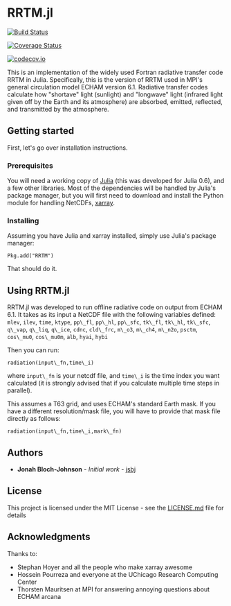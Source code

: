 # RRTM.jl

[![Build Status](https://travis-ci.org/jsbj/RRTM.jl.svg?branch=master)](https://travis-ci.org/jsbj/RRTM.jl)

[![Coverage Status](https://coveralls.io/repos/jsbj/RRTM.jl/badge.svg?branch=master&service=github)](https://coveralls.io/github/jsbj/RRTM.jl?branch=master)

[![codecov.io](http://codecov.io/github/jsbj/RRTM.jl/coverage.svg?branch=master)](http://codecov.io/github/jsbj/RRTM.jl?branch=master)

This is an implementation of the widely used Fortran radiative transfer code RRTM in Julia. Specifically, this is the version of RRTM used in MPI's general circulation model ECHAM version 6.1. Radiative transfer codes calculate how "shortave" light (sunlight) and "longwave" light (infrared light given off by the Earth and its atmosphere) are absorbed, emitted, reflected, and transmitted by the atmosphere.

## Getting started

First, let's go over installation instructions.

### Prerequisites

You will need a working copy of [Julia](http://julialang.org/) (this was developed for Julia 0.6), and a few other libraries. Most of the dependencies will be handled by Julia's package manager, but you will first need to download and install the Python module for handling NetCDFs, [xarray](http://xarray.pydata.org/en/stable/).

### Installing

Assuming you have Julia and xarray installed, simply use Julia's package manager:
```
Pkg.add("RRTM")
```
That should do it.


## Using RRTM.jl

RRTM.jl was developed to run offline radiative code on output from ECHAM 6.1. It takes as its input a NetCDF file with the following variables defined: `mlev`, `ilev`, `time`, `ktype`, `pp\_fl`, `pp\_hl`, `pp\_sfc`, `tk\_fl`, `tk\_hl`, `tk\_sfc`, `q\_vap`, `q\_liq`, `q\_ice`, `cdnc`, `cld\_frc`, `m\_o3`, `m\_ch4`, `m\_n2o`, `psctm`, `cos\_mu0`, `cos\_mu0m`, `alb`, `hyai`, `hybi`

Then you can run:
```
radiation(input\_fn,time\_i)
```
where `input\_fn` is your netcdf file, and `time\_i` is the time index you want calculated (it is strongly advised that if you calculate multiple time steps in parallel).

This assumes a T63 grid, and uses ECHAM's standard Earth mask. If you have a different resolution/mask file, you will have to provide that mask file directly as follows: 

```
radiation(input\_fn,time\_i,mark\_fn)
```

## Authors

* **Jonah Bloch-Johnson** - *Initial work* - [jsbj](https://github.com/jsbj)

## License

This project is licensed under the MIT License - see the [LICENSE.md](LICENSE.md) file for details

## Acknowledgments

Thanks to:
* Stephan Hoyer and all the people who make xarray awesome
* Hossein Pourreza and everyone at the UChicago Research Computing Center
* Thorsten Mauritsen at MPI for answering annoying questions about ECHAM arcana
